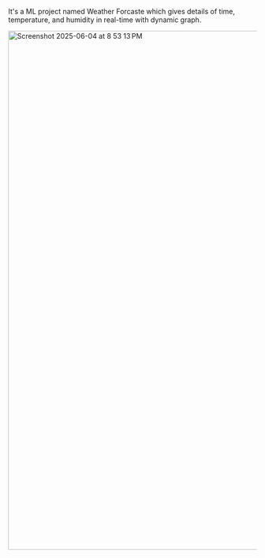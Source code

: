 It's a ML project named Weather Forcaste which gives details of time, temperature, and humidity in real-time with dynamic graph.


<img width="1052" alt="Screenshot 2025-06-04 at 8 53 13 PM" src="https://github.com/user-attachments/assets/fc52d1e3-f2a0-4d87-8e9c-eae342d0f761" />
